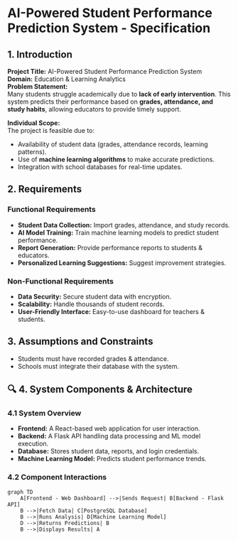  # AI-Powered Student Performance Prediction System - Specification

## 1. Introduction

**Project Title:** AI-Powered Student Performance Prediction System  
**Domain:** Education & Learning Analytics  
**Problem Statement:**  
Many students struggle academically due to **lack of early intervention**. This system predicts their performance based on **grades, attendance, and study habits**, allowing educators to provide timely support.  

**Individual Scope:**  
The project is feasible due to:
- Availability of student data (grades, attendance records, learning patterns).
- Use of **machine learning algorithms** to make accurate predictions.
- Integration with school databases for real-time updates.

## 2. Requirements

### Functional Requirements
- **Student Data Collection:** Import grades, attendance, and study records.
- **AI Model Training:** Train machine learning models to predict student performance.
- **Report Generation:** Provide performance reports to students & educators.
- **Personalized Learning Suggestions:** Suggest improvement strategies.

### Non-Functional Requirements
- **Data Security:** Secure student data with encryption.
- **Scalability:** Handle thousands of student records.
- **User-Friendly Interface:** Easy-to-use dashboard for teachers & students.

## 3. Assumptions and Constraints
- Students must have recorded grades & attendance.
- Schools must integrate their database with the system.

## 🔍 4. System Components & Architecture  

### **4.1 System Overview**  
- **Frontend:** A React-based web application for user interaction.  
- **Backend:** A Flask API handling data processing and ML model execution.  
- **Database:** Stores student data, reports, and login credentials.  
- **Machine Learning Model:** Predicts student performance trends.  

### **4.2 Component Interactions**  
```mermaid
graph TD
    A[Frontend - Web Dashboard] -->|Sends Request| B[Backend - Flask API]
    B -->|Fetch Data| C[PostgreSQL Database]
    B -->|Runs Analysis| D[Machine Learning Model]
    D -->|Returns Predictions| B
    B -->|Displays Results| A
